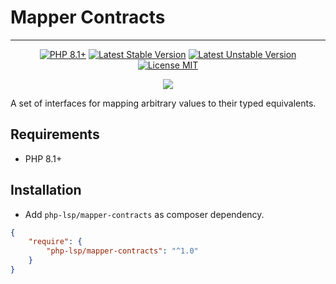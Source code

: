 # Mapper Contracts

---

<p align="center">
    <a href="https://packagist.org/packages/php-lsp/mapper-contracts"><img src="https://poser.pugx.org/php-lsp/mapper-contracts/require/php?style=for-the-badge" alt="PHP 8.1+"></a>
    <a href="https://packagist.org/packages/php-lsp/mapper-contracts"><img src="https://poser.pugx.org/php-lsp/mapper-contracts/version?style=for-the-badge" alt="Latest Stable Version"></a>
    <a href="https://packagist.org/packages/php-lsp/mapper-contracts"><img src="https://poser.pugx.org/php-lsp/mapper-contracts/v/unstable?style=for-the-badge" alt="Latest Unstable Version"></a>
    <a href="https://raw.githubusercontent.com/php-lsp/mapper-contracts/blob/master/LICENSE"><img src="https://poser.pugx.org/php-lsp/mapper-contracts/license?style=for-the-badge" alt="License MIT"></a>
</p>
<p align="center">
    <a href="https://github.com/php-lsp/mapper-contracts/actions"><img src="https://github.com/php-lsp/mapper-contracts/workflows/tests/badge.svg"></a>
</p>

A set of interfaces for mapping arbitrary values to their typed equivalents.

## Requirements

- PHP 8.1+

## Installation

- Add `php-lsp/mapper-contracts` as composer dependency.

```json
{
    "require": {
        "php-lsp/mapper-contracts": "^1.0"
    }
}
```
